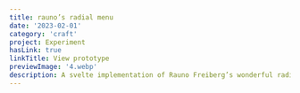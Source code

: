```yaml
---
title: rauno’s radial menu
date: '2023-02-01'
category: 'craft'
project: Experiment
hasLink: true
linkTitle: View prototype
previewImage: '4.webp'
description: A svelte implementation of Rauno Freiberg’s wonderful radial menu.
---
```

